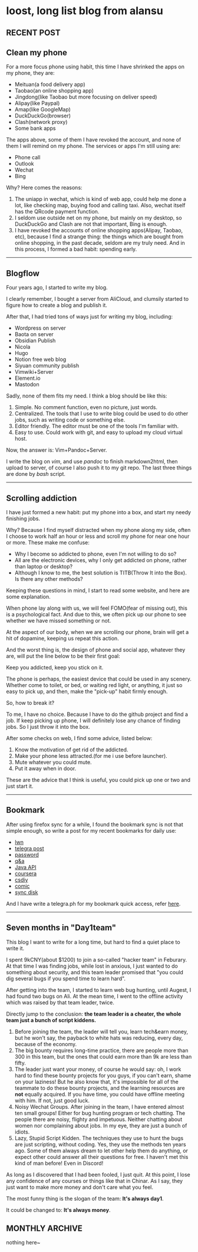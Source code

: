 # loost, long list blog from alansu

## RECENT POST

## Clean my phone

For a more focus phone using habit, this time I have shrinked the apps on my phone, they are:

- Meituan(a food delivery app)
- Taobao(an online shopping app)
- Jingdong(like Taobao but more focusing on deliver speed)
- Alipay(like Paypal)
- Amap(like GoogleMap)
- DuckDuckGo(browser)
- Clash(network proxy)
- Some bank apps

The apps above, some of them I have revoked the account, and none of them I will remind on my phone. The services or apps I\'m still using are:

- Phone call
- Outlook
- Wechat
- Bing

Why? Here comes the reasons:

1. The uniapp in wechat, which is kind of web app, could help me done a lot, like checking map, buying food and calling taxi. Also, wechat itself has the QRcode payment function.
2. I seldom use outside net on my phone, but mainly on my desktop, so DuckDuckGo and Clash are not that important, Bing is enough.
3. I have revoked the accounts of online shopping apps(Alipay, Taobao, etc), because I find a strange thing: the things which are bought from online shopping, in the past decade, seldom are my truly need. And in this process, I formed a bad habit: spending early.

---

## Blogflow

Four years ago, I started to write my blog.

I clearly remember, I bought a server from AliCloud, and clumsily started to figure how to create a blog and publish it.

After that, I had tried tons of ways just for writing my blog, including:

- Wordpress on server
- Baota on server
- Obsidian Publish
- Nicola
- Hugo
- Notion free web blog
- Siyuan community publish
- Vimwiki+Server
- Element.io
- Mastodon

Sadly, none of them fits my need. I think a blog should be like this:

1. Simple. No comment function, even no picture, just words.
2. Centralized. The tools that I use to write blog could be used to do other jobs, such as writing code or something else.
3. Editor friendly. The editor must be one of the tools I\'m familiar with.
4. Easy to use. Could work with git, and easy to upload my cloud virtual host.

Now, the answer is: Vim+Pandoc+Server.

I write the blog on *vim*, and use *pandoc* to finish markdown2html, then upload to server, of course I also push it to my git repo. The last three things are done by *bash* script.

---

## Scrolling addiction

I have just formed a new habit: put my phone into a box, and start my needy finishing jobs.

Why? Because I find myself distracted when my phone along my side, often I choose to work half an hour or less and scroll my phone for near one hour or more. These make me confuse:

- Why I become so addicted to phone, even I\'m not willing to do so?
- All are the electronic devices, why I only get addicted on phone, rather than laptop or desktop?
- Although I know to me, the best solution is TITB(Throw It into the Box). Is there any other methods?

Keeping these questions in mind, I start to read some website, and here are some explanation.

When phone lay along with us, we will feel FOMO(fear of missing out), this is a psychological fact. And due to this, we often pick up our phone to see whether we have missed something or not.

At the aspect of our body, when we are scrolling our phone, brain will get a hit of dopamine, keeping us repeat this action.

And the worst thing is, the design of phone and social app, whatever they are, will put the line below to be their first goal:

Keep you addicted, keep you stick on it.

The phone is perhaps, the easiest device that could be used in any scenery. Whether come to toilet, or bed, or waiting red light, or anything, it just so easy to pick up, and then, make the \"pick-up\" habit firmly enough.

So, how to break it?

To me, I have no choice. Because I have to do the github project and find a job. If keep picking up phone, I will definitely lose any chance of finding jobs. So I just throw it into the box.

After some checks on web, I find some advice, listed below:

1. Know the motivation of get rid of the addicted.
2. Make your phone less attracted.(for me i use before launcher).
3. Mute whatever you could mute.
4. Put it away when in door.

These are the advice that I think is useful, you could pick up one or two and just start it.

---

## Bookmark

After using firefox sync for a while, I found the bookmark sync is not that simple enough, so write a post for my recent bookmarks for daily use:

- [lwn](https://lwn.net/)
- [telegra post](https://telegra.ph/)
- [password](https://spectre.pw/)
- [q&a](https://stackoverflow.com/)
- [Java API](https://docs.oracle.com/javase/6/docs/api/)
- [coursera](https://www.coursera.org/programs/sobma?authProvider=bancolombia)
- [csdiy](https://csdiy.wiki/)
- [comic](https://xkcd.com/571/)
- [sync disk](https://www.tarsnap.com/index.html)

And I have write a telegra.ph for my bookmark quick access, refer [here](https://telegra.ph/bookmark-11-21-4).

---

## Seven months in \"Day1team\"

This blog I want to write for a long time, but hard to find a quiet place to write it.

I spent 9kCNY(about $1200) to join a so-called \"hacker team\" in Feburary. At that time I was finding jobs, while lost in anxious, I just wanted to do something about security, and this team leader promised that \"you could dig several bugs if you spend time to learn hard\".

After getting into the team, I started to learn web bug hunting, until Augest, I had found two bugs on Ali. At the mean time, I went to the offline activity which was raised by that team leader, twice.

Directly jump to the conclusion: **the team leader is a cheater, the whole team just a bunch of script kiddens.**

1. Before joining the team, the leader will tell you, learn tech&earn money, but he won\'t say, the payback to white hats was reducing, every day, because of the economy.
2. The big bounty requires long-time practice, there are people more than 300 in this team, but the ones that could earn more than 9k are less than fifty.
3. The leader just want your money, of course he would say: oh, I work hard to find these bounty projects for you guys, if you can\'t earn, shame on your laziness! But he also know that, it\'s impossible for all of the teammate to do these bounty projects, and the learning resources are **not** equally acquired. If you have time, you could have offline meeting with him. If not, just good luck.
4. Noisy Wechat Groups. After joining in the team, I have entered almost ten small groups! Either for bug hunting program or tech chatting. The people there are noisy, flighty and impetuous. Neither chatting about women nor complaining about jobs. In my eye, they are just a bunch of idiots.
5. Lazy, Stupid Script Kidden. The techniques they use to hunt the bugs are just scripting, without coding. Yes, they use the methods ten years ago. Some of them always dream to let other help them do anything, or expect other could answer all their questions for free. I haven\'t met this kind of man before! Even in Discord!

As long as I discovered that I had been fooled, I just quit. At this point, I lose any confidence of any courses or things like that in Chinar. As I say, they just want to make more money and don\'t care what you feel.

The most funny thing is the slogan of the team: **It\'s always day1**.

It could be changed to: **It\'s always money**.

## MONTHLY ARCHIVE

nothing here~

